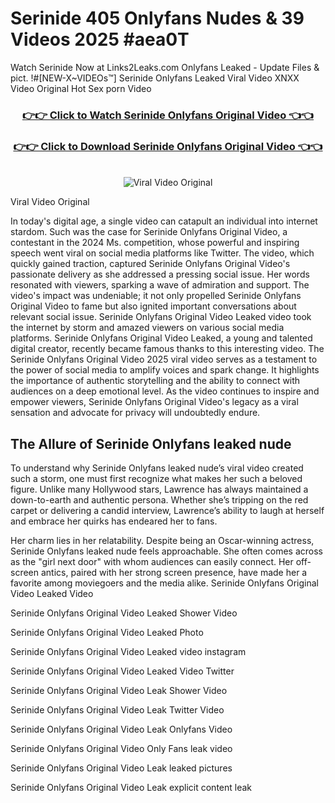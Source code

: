 # Serinide 405  Onlyfans Nudes & 39 Videos 2025 #aea0T

Watch Serinide Now at Links2Leaks.com Onlyfans Leaked - Update Files & pict. !#[NEW-X~VIDEOs™] Serinide Onlyfans Leaked Viral Video XNXX Video Original Hot Sex porn Video
<br>
<div align="center">
<h3><a href="https://links2leaks.com/serinide" rel="nofollow">👉👉 Click to Watch Serinide Onlyfans Original Video 👈👈</a></h3>
<h3><a href="https://links2leaks.com/serinide" rel="nofollow">👉👉 Click to Download Serinide Onlyfans Original Video 👈👈</a></h3>
<br>
<a href="https://links2leaks.com/serinide" rel="nofollow"><img src="https://i.ibb.co/Gkj2r4b/banner.png" alt="Viral Video Original" style="max-width: 100%; display: inline-block;" data-target="animated-image.originalImage"></a>
</div>

Viral Video Original

In today's digital age, a single video can catapult an individual into internet stardom. Such was the case for Serinide Onlyfans Original Video, a contestant in the 2024 Ms. competition, whose powerful and inspiring speech went viral on social media platforms like Twitter.
The video, which quickly gained traction, captured Serinide Onlyfans Original Video's passionate delivery as she addressed a pressing social issue. Her words resonated with viewers, sparking a wave of admiration and support. The video's impact was undeniable; it not only propelled Serinide Onlyfans Original Video to fame but also ignited important conversations about relevant social issue.
Serinide Onlyfans Original Video Leaked video took the internet by storm and amazed viewers on various social media platforms. Serinide Onlyfans Original Video Leaked, a young and talented digital creator, recently became famous thanks to this interesting video.
The Serinide Onlyfans Original Video 2025 viral video serves as a testament to the power of social media to amplify voices and spark change. It highlights the importance of authentic storytelling and the ability to connect with audiences on a deep emotional level. As the video continues to inspire and empower viewers, Serinide Onlyfans Original Video's legacy as a viral sensation and advocate for privacy will undoubtedly endure.

<h2>The Allure of Serinide Onlyfans leaked nude</h2>


To understand why Serinide Onlyfans leaked nude’s viral video created such a storm, one must first recognize what makes her such a beloved figure. Unlike many Hollywood stars, Lawrence has always maintained a down-to-earth and authentic persona. Whether she’s tripping on the red carpet or delivering a candid interview, Lawrence’s ability to laugh at herself and embrace her quirks has endeared her to fans.

Her charm lies in her relatability. Despite being an Oscar-winning actress, Serinide Onlyfans leaked nude feels approachable. She often comes across as the "girl next door" with whom audiences can easily connect. Her off-screen antics, paired with her strong screen presence, have made her a favorite among moviegoers and the media alike.
Serinide Onlyfans Original Video Leaked Video

Serinide Onlyfans Original Video Leaked Shower Video

Serinide Onlyfans Original Video Leaked Photo

Serinide Onlyfans Original Video Leaked video instagram

Serinide Onlyfans Original Video Leaked Video Twitter

Serinide Onlyfans Original Video Leak Shower Video

Serinide Onlyfans Original Video Leak Twitter Video

Serinide Onlyfans Original Video Leak Onlyfans Video

Serinide Onlyfans Original Video Only Fans leak video

Serinide Onlyfans Original Video Leak leaked pictures

Serinide Onlyfans Original Video Leak explicit content leak